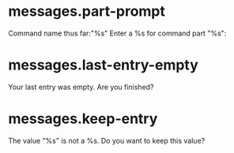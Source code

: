 # messages.part-prompt

Command name thus far:"%s"
Enter a %s for command part "%s":

# messages.last-entry-empty

Your last entry was empty. Are you finished?

# messages.keep-entry

The value "%s" is not a %s. Do you want to keep this value?
